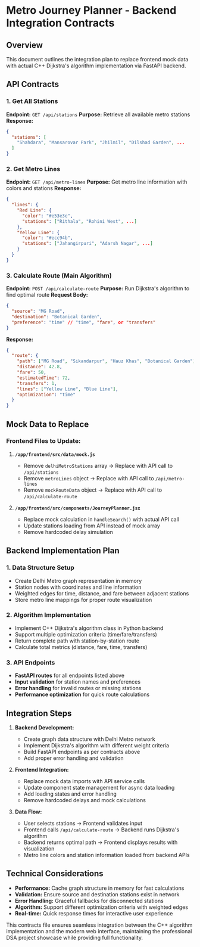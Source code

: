# Metro Journey Planner - Backend Integration Contracts

## Overview
This document outlines the integration plan to replace frontend mock data with actual C++ Dijkstra's algorithm implementation via FastAPI backend.

## API Contracts

### 1. Get All Stations
**Endpoint:** `GET /api/stations`
**Purpose:** Retrieve all available metro stations
**Response:**
```json
{
  "stations": [
    "Shahdara", "Mansarovar Park", "Jhilmil", "Dilshad Garden", ...
  ]
}
```

### 2. Get Metro Lines
**Endpoint:** `GET /api/metro-lines`
**Purpose:** Get metro line information with colors and stations
**Response:**
```json
{
  "lines": {
    "Red Line": {
      "color": "#e53e3e",
      "stations": ["Rithala", "Rohini West", ...]
    },
    "Yellow Line": {
      "color": "#ecc94b", 
      "stations": ["Jahangirpuri", "Adarsh Nagar", ...]
    }
  }
}
```

### 3. Calculate Route (Main Algorithm)
**Endpoint:** `POST /api/calculate-route`
**Purpose:** Run Dijkstra's algorithm to find optimal route
**Request Body:**
```json
{
  "source": "MG Road",
  "destination": "Botanical Garden", 
  "preference": "time" // "time", "fare", or "transfers"
}
```
**Response:**
```json
{
  "route": {
    "path": ["MG Road", "Sikandarpur", "Hauz Khas", "Botanical Garden"],
    "distance": 42.8,
    "fare": 50,
    "estimatedTime": 72,
    "transfers": 1,
    "lines": ["Yellow Line", "Blue Line"],
    "optimization": "time"
  }
}
```

## Mock Data to Replace

### Frontend Files to Update:
1. **`/app/frontend/src/data/mock.js`**
   - Remove `delhiMetroStations` array → Replace with API call to `/api/stations`
   - Remove `metroLines` object → Replace with API call to `/api/metro-lines`  
   - Remove `mockRouteData` object → Replace with API call to `/api/calculate-route`

2. **`/app/frontend/src/components/JourneyPlanner.jsx`**
   - Replace mock calculation in `handleSearch()` with actual API call
   - Update stations loading from API instead of mock array
   - Remove hardcoded delay simulation

## Backend Implementation Plan

### 1. Data Structure Setup
- Create Delhi Metro graph representation in memory
- Station nodes with coordinates and line information
- Weighted edges for time, distance, and fare between adjacent stations
- Store metro line mappings for proper route visualization

### 2. Algorithm Implementation  
- Implement C++ Dijkstra's algorithm class in Python backend
- Support multiple optimization criteria (time/fare/transfers)
- Return complete path with station-by-station route
- Calculate total metrics (distance, fare, time, transfers)

### 3. API Endpoints
- **FastAPI routes** for all endpoints listed above
- **Input validation** for station names and preferences
- **Error handling** for invalid routes or missing stations
- **Performance optimization** for quick route calculations

## Integration Steps

1. **Backend Development:**
   - Create graph data structure with Delhi Metro network
   - Implement Dijkstra's algorithm with different weight criteria
   - Build FastAPI endpoints as per contracts above
   - Add proper error handling and validation

2. **Frontend Integration:**
   - Replace mock data imports with API service calls
   - Update component state management for async data loading
   - Add loading states and error handling
   - Remove hardcoded delays and mock calculations

3. **Data Flow:**
   - User selects stations → Frontend validates input
   - Frontend calls `/api/calculate-route` → Backend runs Dijkstra's algorithm  
   - Backend returns optimal path → Frontend displays results with visualization
   - Metro line colors and station information loaded from backend APIs

## Technical Considerations

- **Performance:** Cache graph structure in memory for fast calculations
- **Validation:** Ensure source and destination stations exist in network
- **Error Handling:** Graceful fallbacks for disconnected stations
- **Algorithm:** Support different optimization criteria with weighted edges
- **Real-time:** Quick response times for interactive user experience

This contracts file ensures seamless integration between the C++ algorithm implementation and the modern web interface, maintaining the professional DSA project showcase while providing full functionality.